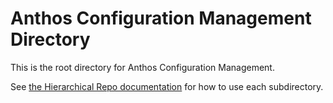 # Anthos Configuration Management Directory

This is the root directory for Anthos Configuration Management.

See [the Hierarchical Repo documentation](https://cloud.google.com/anthos-config-management/docs/concepts/hierarchical-repo) for how to use each subdirectory.

